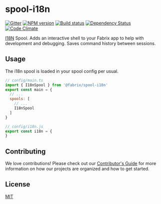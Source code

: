 # spool-i18n

[![Gitter][gitter-image]][gitter-url]
[![NPM version][npm-image]][npm-url]
[![Build status][ci-image]][ci-url]
[![Dependency Status][daviddm-image]][daviddm-url]
[![Code Climate][codeclimate-image]][codeclimate-url]

[I18N](https://nodejs.org/api/i18n.html) Spool. Adds an interactive shell to your Fabrix app to help with
development and debugging. Saves command history between sessions.

## Usage
The i18n spool is loaded in your spool config per usual.

```js
// config/main.ts
import { I18nSpool } from '@fabrix/spool-i18n'
export const main = {
  // ...
  spools: [
    // ...
    I18nSpool
  ]
}
```

```js
// config/i18n.js
export const i18n = {
}
```

## Contributing
We love contributions! Please check out our [Contributor's Guide](https://github.com/fabrix-app/fabrix/blob/master/.github/CONTRIBUTING.md) for more
information on how our projects are organized and how to get started.

## License
[MIT](https://github.com/fabrix-app/spool-i18n/blob/master/LICENSE)

[npm-image]: https://img.shields.io/npm/v/spool-i18n.svg?style=flat-square
[npm-url]: https://npmjs.org/package/spool-i18n
[ci-image]: https://img.shields.io/travis/fabrix-app/spool-i18n/master.svg?style=flat-square
[ci-url]: https://travis-ci.org/fabrix-app/spool-i18n
[daviddm-image]: http://img.shields.io/david/fabrix-app/spool-i18n.svg?style=flat-square
[daviddm-url]: https://david-dm.org/fabrix-app/spool-i18n
[codeclimate-image]: https://img.shields.io/codeclimate/github/fabrix-app/spool-i18n.svg?style=flat-square
[codeclimate-url]: https://codeclimate.com/github/fabrix-app/spool-i18n
[gitter-image]: http://img.shields.io/badge/+%20GITTER-JOIN%20CHAT%20%E2%86%92-1DCE73.svg?style=flat-square
[gitter-url]: https://gitter.im/fabrix-app/fabrix

